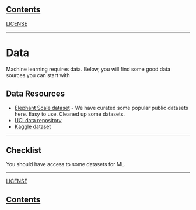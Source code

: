 <link rel='stylesheet' href='assets/css/main.css'/>

## [Contents](contents.md)

[LICENSE](LICENSE.md)

---
# Data
Machine learning requires data.  Below, you will find some good data sources you can start with

## Data Resources

- [Elephant Scale dataset](https://s3.amazonaws.com/elephantscale-public/data/data.zip) - We have curated some popular public datasets here.  Easy to use.  Cleaned up some datasets.
- [UCI data repository](https://archive.ics.uci.edu/ml/index.php)
- [Kaggle dataset](https://www.kaggle.com/datasets)

---

## Checklist
You should have access to some datasets for ML.

---

[LICENSE](LICENSE.md)

## [Contents](contents.md)
